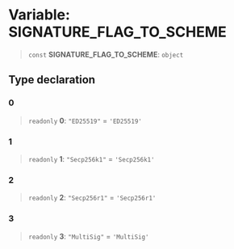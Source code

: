 # Variable: SIGNATURE\_FLAG\_TO\_SCHEME

> `const` **SIGNATURE\_FLAG\_TO\_SCHEME**: `object`

## Type declaration

### 0

> `readonly` **0**: `"ED25519"` = `'ED25519'`

### 1

> `readonly` **1**: `"Secp256k1"` = `'Secp256k1'`

### 2

> `readonly` **2**: `"Secp256r1"` = `'Secp256r1'`

### 3

> `readonly` **3**: `"MultiSig"` = `'MultiSig'`
